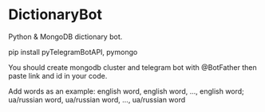 # DictionaryBot
Python &amp; MongoDB dictionary bot.

pip install pyTelegramBotAPI, pymongo

You should create mongodb cluster and telegram bot with @BotFather then paste link and id in your code.

Add words as an example: english word, english word, ..., english word; ua/russian word, ua/russian word, ..., ua/russian word
